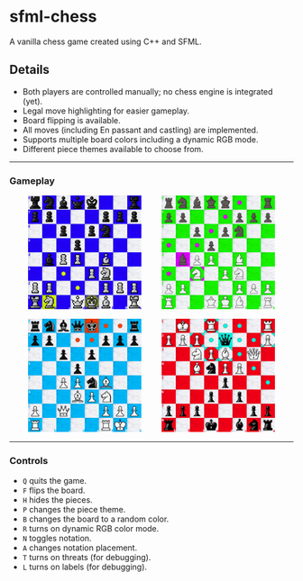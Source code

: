 # sfml-chess
A vanilla chess game created using C++ and SFML.

## Details

- Both players are controlled manually; no chess engine is integrated (yet).
- Legal move highlighting for easier gameplay.
- Board flipping is available.
- All moves (including En passant and castling) are implemented.
- Supports multiple board colors including a dynamic RGB mode.
- Different piece themes available to choose from.

---

### Gameplay

<p align="center">
  <img src="https://github.com/Attaulhaleem/sfml-chess/blob/main/docs/capture_1.png" width="40%">
&nbsp; &nbsp; &nbsp; &nbsp;
  <img src="https://github.com/Attaulhaleem/sfml-chess/blob/main/docs/capture_2.png" width="40%">
</p>

<p align="center">
  <img src="https://github.com/Attaulhaleem/sfml-chess/blob/main/docs/capture_3.png" width="40%">
&nbsp; &nbsp; &nbsp; &nbsp;
  <img src="https://github.com/Attaulhaleem/sfml-chess/blob/main/docs/capture_4.png" width="40%">
</p>

---

### Controls

- `Q` quits the game.
- `F` flips the board.
- `H` hides the pieces.
- `P` changes the piece theme.
- `B` changes the board to a random color.
- `R` turns on dynamic RGB color mode.
- `N` toggles notation.
- `A` changes notation placement.
- `T` turns on threats (for debugging).
- `L` turns on labels (for debugging).
